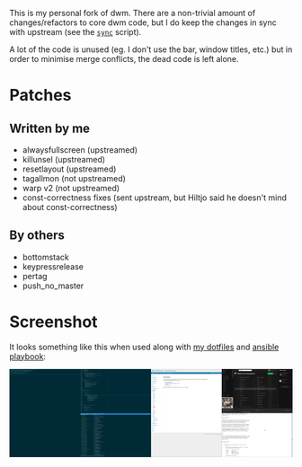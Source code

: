 This is my personal fork of dwm. There are a non-trivial amount of
changes/refactors to core dwm code, but I do keep the changes in sync with
upstream (see the [`sync`](https://github.com/cdown/dwm/blob/master/sync)
script).

A lot of the code is unused (eg. I don't use the bar, window titles, etc.) but
in order to minimise merge conflicts, the dead code is left alone.

# Patches

## Written by me

- alwaysfullscreen (upstreamed)
- killunsel (upstreamed)
- resetlayout (upstreamed)
- tagallmon (not upstreamed)
- warp v2 (not upstreamed)
- const-correctness fixes (sent upstream, but Hiltjo said he doesn't mind about const-correctness)

## By others

- bottomstack
- keypressrelease
- pertag
- push_no_master

# Screenshot

It looks something like this when used along with [my
dotfiles](https://github.com/cdown/dotfiles) and [ansible
playbook](https://github.com/cdown/ansible-desktop):

![Screenshot](https://raw.githubusercontent.com/cdown/dwm/master/screenshot.png)

